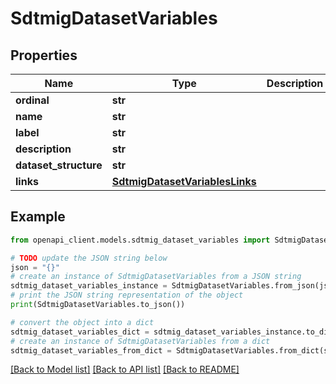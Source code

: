 # SdtmigDatasetVariables


## Properties

Name | Type | Description | Notes
------------ | ------------- | ------------- | -------------
**ordinal** | **str** |  | [optional] 
**name** | **str** |  | [optional] 
**label** | **str** |  | [optional] 
**description** | **str** |  | [optional] 
**dataset_structure** | **str** |  | [optional] 
**links** | [**SdtmigDatasetVariablesLinks**](SdtmigDatasetVariablesLinks.md) |  | [optional] 

## Example

```python
from openapi_client.models.sdtmig_dataset_variables import SdtmigDatasetVariables

# TODO update the JSON string below
json = "{}"
# create an instance of SdtmigDatasetVariables from a JSON string
sdtmig_dataset_variables_instance = SdtmigDatasetVariables.from_json(json)
# print the JSON string representation of the object
print(SdtmigDatasetVariables.to_json())

# convert the object into a dict
sdtmig_dataset_variables_dict = sdtmig_dataset_variables_instance.to_dict()
# create an instance of SdtmigDatasetVariables from a dict
sdtmig_dataset_variables_from_dict = SdtmigDatasetVariables.from_dict(sdtmig_dataset_variables_dict)
```
[[Back to Model list]](../README.md#documentation-for-models) [[Back to API list]](../README.md#documentation-for-api-endpoints) [[Back to README]](../README.md)


